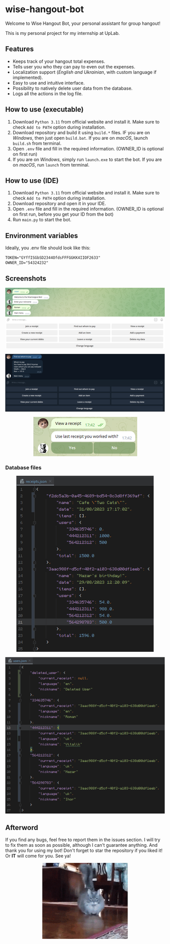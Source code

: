 # wise-hangout-bot
Welcome to Wise Hangout Bot, your personal assistant for group hangout!

This is my personal project for my internship at UpLab.


## Features
- Keeps track of your hangout total expenses.
- Tells user you who they can pay to even out the expenses.
- Localization support (*English and Ukrainian*, with custom language if implemented).
- Easy to use and intuitive interface.
- Possibility to natively delete user data from the database.
- Logs all the actions in the log file.

## How to use (executable)
1. Download `Python 3.11` from official website and install it. Make sure to check `Add to PATH` option during installation.
2. Download repository and build it using `build.*` files. IF you are on *Windows*, then just open `build.bat`. If you are on *macOS*, launch `build.sh` from terminal.
3. Open `.env` file and fill in the required information. (OWNER_ID is optional on first run)
4. If you are on *Windows*, simply run `launch.exe` to start the bot. If you are on *macOS*, run `launch` from terminal.

## How to use (IDE)
1. Download `Python 3.11` from official website and install it. Make sure to check `Add to PATH` option during installation.
2. Download repository and open it in your IDE.
3. Open `.env` file and fill in the required information. (OWNER_ID is optional on first run, before you get your ID from the bot)
4. Run `main.py` to start the bot.

## Environment variables
Ideally, you .env file should look like this:
```dotenv 
TOKEN="GYffISGbSD2344OfdsFFFGGKK4IIOF2633"
OWNER_ID="54324232"
```

## Screenshots
<p align="center">
  <img src="media/screenshots/main_menu.png" alt="main_menu" title="Main menu"/>
</p>

<p align="center">
  <img src="media/screenshots/find_out_whom_to_pay.png" alt="receipt" title="Receipt" />
</p>

<p align="center">
  <img src="media/screenshots/use_last_receipt_id.png" alt="use_last_receipt_id" />
</p>

### Database files

<p align="center">
  <img src="media/screenshots/receipt_database.png" alt="receipt_database" title="File containing all of receipts" />
</p>

<p align="center">
  <img src="media/screenshots/user_database.png" alt="user_database" title="File containing all of users" />
</p>

## Afterword

If you find any bugs, feel free to report them in the issues section. I will try to fix them as soon as possible, although I can't guarantee anything.
And thank you for using my bot! Don't forget to star the repository if you liked it! Or **IT** will come for you. See ya!
<p align="center">
  <img src="media/stuff/kit_jde.gif" alt="animated" />
</p>